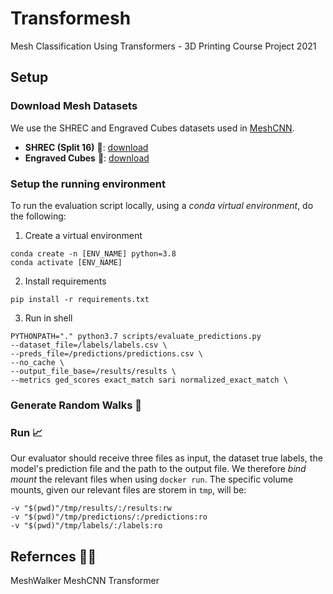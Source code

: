 # Transformesh
Mesh Classification Using Transformers - 3D Printing Course Project 2021

## Setup

### Download Mesh Datasets

We use the SHREC and Engraved Cubes datasets used in [MeshCNN](https://ranahanocka.github.io/MeshCNN/).
* **SHREC (Split 16)** 🐉: [download](https://www.dropbox.com/s/w16st84r6wc57u7/shrec_16.tar.gz)
* **Engraved Cubes** 🧊: [download](https://www.dropbox.com/s/2bxs5f9g60wa0wr/cubes.tar.gz)

### Setup the running environment

To run the evaluation script locally, using a *conda virtual environment*, do the following:

1. Create a virtual environment
```
conda create -n [ENV_NAME] python=3.8
conda activate [ENV_NAME]
```

2. Install requirements
```
pip install -r requirements.txt 
```

3. Run in shell
```
PYTHONPATH="." python3.7 scripts/evaluate_predictions.py 
--dataset_file=/labels/labels.csv \
--preds_file=/predictions/predictions.csv \
--no_cache \
--output_file_base=/results/results \
--metrics ged_scores exact_match sari normalized_exact_match \
```

### Generate Random Walks 🤖

### Run 📈
Our evaluator should receive three files as input, the dataset true labels, the model's prediction file and the path to the output file. We therefore *bind mount* the relevant files when using `docker run`. 
The specific volume mounts, given our relevant files are storem in `tmp`, will be:
```
-v "$(pwd)"/tmp/results/:/results:rw
-v "$(pwd)"/tmp/predictions/:/predictions:ro
-v "$(pwd)"/tmp/labels/:/labels:ro
```

## Refernces ✍🏽
MeshWalker
MeshCNN
Transformer
